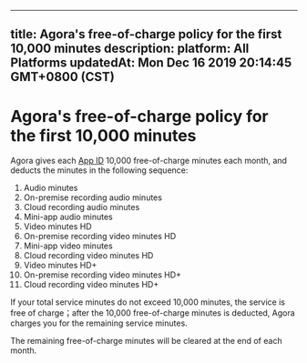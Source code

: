 
---
title: Agora's free-of-charge policy for the first 10,000 minutes
description: 
platform: All Platforms
updatedAt: Mon Dec 16 2019 20:14:45 GMT+0800 (CST)
---
# Agora's free-of-charge policy for the first 10,000 minutes
Agora gives each [App ID](https://console.agora.io/) 10,000 free-of-charge minutes each month, and deducts the minutes in the following sequence: 

1. Audio minutes
2. On-premise recording audio minutes
3. Cloud recording audio minutes 
4. Mini-app audio minutes
5. Video minutes HD
6. On-premise recording video minutes HD
7. Mini-app video minutes
8. Cloud recording video minutes HD
9. Video minutes HD+
10. On-premise recording video minutes HD+
11. Cloud recording video minutes HD+

If your total service minutes do not exceed 10,000 minutes, the service is free of charge；after the 10,000 free-of-charge minutes is deducted, Agora charges you for the remaining service minutes.

<div class="alert note">The remaining free-of-charge minutes will be cleared at the end of each month.</div>


